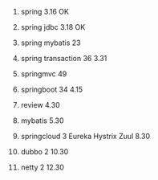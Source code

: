 1. spring 3.16 OK
2. spring jdbc 3.18 OK
3. spring mybatis 23  
4. spring transaction 36 3.31 
5. springmvc 49 
6. springboot 34 4.15
7. review 4.30

8. mybatis 5.30
9. springcloud 3 Eureka Hystrix Zuul 8.30
10. dubbo 2 10.30 
11. netty 2 12.30

